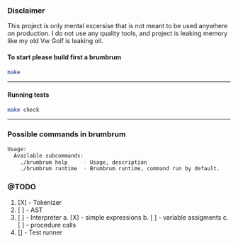 ### Disclaimer
This project is only mental excersise that is not meant to be used anywhere on production.
I do not use any quality tools, and project is leaking memory like my old Vw Golf is leaking oil.

#### To start please build first a brumbrum
```Bash
make
```
---
#### Running tests
```Bash
make check
```
---
### Possible commands in brumbrum
```Bash
Usage:
  Available subcommands:
    ./brumbrum help     - Usage, description
    ./brumbrum runtime  - Brumbrum runtime, command run by default.
```

### @TODO
1. [X] - Tokenizer
2. [ ] - AST
3. [ ] - Interpreter
  a. [X] - simple expressions
  b. [ ] - variable assigments
  c. [ ] - procedure calls
4. [] - Test runner
